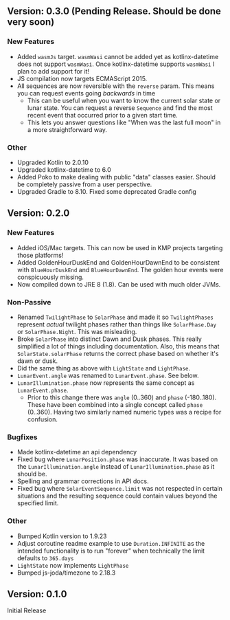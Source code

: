 ## Version: 0.3.0 (Pending Release. Should be done very soon)
### New Features
* Added `wasmJs` target. `wasmWasi` cannot be added yet as kotlinx-datetime does not support `wasmWasi`. Once kotlinx-datetime supports `wasmWasi` I plan to add support for it!
* JS compilation now targets ECMAScript 2015.
* All sequences are now reversible with the `reverse` param. This means you can request events going _backwards_ in time
  * This can be useful when you want to know the current solar state or lunar state. You can request a reverse `Sequence` and find the most recent event that occurred prior to a given start time.
  * This lets you answer questions like "When was the last full moon" in a more straightforward way.

### Other
* Upgraded Kotlin to 2.0.10
* Upgraded kotlinx-datetime to 6.0
* Added Poko to make dealing with public "data" classes easier. Should be completely passive from a user perspective.
* Upgraded Gradle to 8.10. Fixed some deprecated Gradle config

## Version: 0.2.0 
### New Features
* Added iOS/Mac targets. This can now be used in KMP projects targeting those platforms!
* Added GoldenHourDuskEnd and GoldenHourDawnEnd to be consistent with `BlueHourDuskEnd` and `BlueHourDawnEnd`. The golden hour events were conspicuously missing.
* Now compiled down to JRE 8 (1.8). Can be used with much older JVMs.

### Non-Passive
* Renamed `TwilightPhase` to `SolarPhase` and made it so `TwilightPhases` represent _actual_ twilight phases rather than things like `SolarPhase.Day` or `SolarPhase.Night`. This was misleading.
* Broke `SolarPhase` into distinct Dawn and Dusk phases. This really simplified  a lot of things including documentation. Also, this means that `SolarState.solarPhase` returns the correct phase based on whether it's dawn or dusk.
* Did the same thing as above with `LightState` and `LightPhase`.
* `LunarEvent.angle` was renamed to `LunarEvent.phase`. See below.
* `LunarIllumination.phase` now represents the same concept as `LunarEvent.phase`.
  * Prior to this change there was `angle` (0..360) and `phase` (-180..180). These have been combined into a single concept called `phase` (0..360). Having two similarly named numeric types was a recipe for confusion.

### Bugfixes
* Made kotlinx-datetime an api dependency
* Fixed bug where `LunarPosition.phase` was inaccurate. It was based on the `LunarIllumination.angle` instead of `LunarIllumination.phase` as it should be.
* Spelling and grammar corrections in API docs.
* Fixed bug where `SolarEventSequence.limit` was not respected in certain situations and the resulting sequence could contain values beyond the specified limit.

### Other
* Bumped Kotlin version to 1.9.23
* Adjust coroutine readme example to use `Duration.INFINITE` as the intended functionality is to run "forever" when technically the limit defaults to `365.days`
* `LightState` now implements `LightPhase`
* Bumped js-joda/timezone to 2.18.3

## Version: 0.1.0
Initial Release